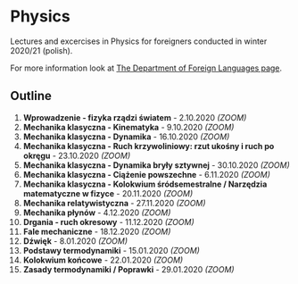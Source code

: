 # Physics
Lectures and excercises in Physics for foreigners conducted in winter 2020/21 (polish).

For more information look at [The Department of Foreign Languages page](http://sjo.pwr.edu.pl/).

## Outline

1. **Wprowadzenie - fizyka rządzi światem** - 2.10.2020 *(ZOOM)*
2. **Mechanika klasyczna - Kinematyka** - 9.10.2020 *(ZOOM)*
3. **Mechanika klasyczna - Dynamika** - 16.10.2020 *(ZOOM)*
4. **Mechanika klasyczna - Ruch krzywoliniowy: rzut ukośny i ruch po okręgu** - 23.10.2020 *(ZOOM)*
5. **Mechanika klasyczna - Dynamika bryły sztywnej** - 30.10.2020 *(ZOOM)*
6. **Mechanika klasyczna - Ciążenie powszechne** - 6.11.2020 *(ZOOM)* <br>
7. **Mechanika klasyczna - Kolokwium śródsemestralne / Narzędzia matematyczne w fizyce** - 20.11.2020 *(ZOOM)* <br>
8. **Mechanika relatywistyczna** - 27.11.2020 *(ZOOM)* <br>
9. **Mechanika płynów** - 4.12.2020 *(ZOOM)* <br>
10. **Drgania - ruch okresowy** - 11.12.2020 *(ZOOM)* <br>
11. **Fale mechaniczne** - 18.12.2020 *(ZOOM)* <br>
12. **Dźwięk** - 8.01.2020 *(ZOOM)* <br>
13. **Podstawy termodynamiki** - 15.01.2020 *(ZOOM)* <br>
14. **Kolokwium końcowe** - 22.01.2020 *(ZOOM)* <br>
15. **Zasady termodynamiki / Poprawki** - 29.01.2020 *(ZOOM)* <br>
